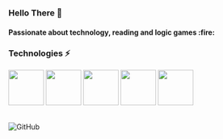 ### Hello There :wave:

<h4> Passionate about technology, reading and logic games :fire: </h4>

### Technologies :zap:

<div display="inline-block">
  <img width="70" src="https://cdn.jsdelivr.net/gh/devicons/devicon/icons/java/java-original-wordmark.svg" />
  <img width="70" src="https://cdn.jsdelivr.net/gh/devicons/devicon/icons/git/git-original-wordmark.svg" />
  <img width="70" src="https://cdn.jsdelivr.net/gh/devicons/devicon/icons/spring/spring-original-wordmark.svg" />
  <img width="70" src="https://cdn.jsdelivr.net/gh/devicons/devicon/icons/mysql/mysql-original-wordmark.svg" />
  <img width="70" src="https://cdn.jsdelivr.net/gh/devicons/devicon/icons/sqlite/sqlite-original-wordmark.svg" />
</div>

<br>

![GitHub](https://github-readme-stats.vercel.app/api?username=breendo&show_icons=true&theme=cobalt)
